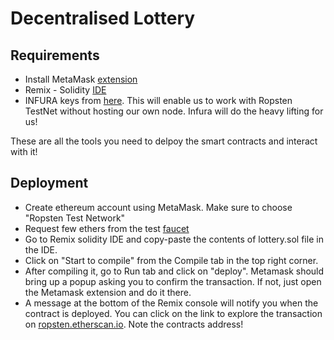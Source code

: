 # Decentralised Lottery

## Requirements

- Install MetaMask [extension](https://metamask.io/)
- Remix - Solidity [IDE](https://remix.ethereum.org/#optimize=true)
- INFURA keys from [here](https://infura.io/). This will enable us to work with Ropsten TestNet without hosting our own node. Infura will do the heavy lifting for us!

These are all the tools you need to delpoy the smart contracts and interact with it!

## Deployment

- Create ethereum account using MetaMask. Make sure to choose "Ropsten Test Network"
- Request few ethers from the test [faucet](https://faucet.metamask.io/)
- Go to Remix solidity IDE and copy-paste the contents of lottery.sol file in the IDE.
- Click on "Start to compile" from the Compile tab in the top right corner.
- After compiling it, go to Run tab and click on "deploy". Metamask should bring up a popup asking you to confirm the transaction. If not, just open the Metamask extension and do it there.
- A message at the bottom of the Remix console will notify you when the contract is deployed. You can click on the link to explore the transaction on [ropsten.etherscan.io](https://ropsten.etherscan.io/). Note the contracts address!
